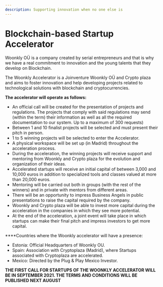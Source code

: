 ```yaml
---
description: Supporting innovation when no one else is
---
```


# Blockchain-based Startup Accelerator

Woonkly OÜ is a company created by serial entrepreneurs and that is why we have a real commitment to innovation and the young talents that they develop on Blockchain.

The Woonkly Accelerator is a Joinventure Woonkly OÜ and Crypto plaza and aims to foster innovation and help developing projects related to technological solutions with blockchain and cryptocurrencies.

**The accelerator will operate as follows:**

* An official call will be created for the presentation of projects and regulations. The projects that comply with said regulations may send \(within the term\) their information as well as all the required documentation to our system. Up to a maximum of 300 requests\)
* Between 1 and 10 finalist projects will be selected and must present their pitch in person.
* 1 to 5 winning projects will be selected to enter the Accelerator.
* A physical workspace will be set up \(in Madrid\) throughout the acceleration process.
* During the acceleration, the winning projects will receive support and mentoring from Woonkly and Crypto plaza for the evolution and organization of their ideas.
* Accelerated startups will receive an initial capital of between 3,000 and 10,000 euros in addition to specialized tools and classes valued at more than 20,000 euros.
* Mentoring will be carried out both in groups \(with the rest of the winners\) and in private with mentors from different areas.
* There will be an opportunity to impress Business Angels in public presentations to raise the capital required by the company.
* Woonkly and Crypto plaza will be able to invest more capital during the acceleration in the companies in which they see more potential.
* At the end of the acceleration, a joint event will take place in which startups can make their final pitch and impress investors to get more capital.

  
  
****Countries where the Woonkly accelerator will have a presence:

* Estonia: Official Headquarters of Woonkly OU.
* Spain: Association with Cryptoplaza \(Madrid\), where Startups associated with Cryptoplaza are accelerated.
* Mexico: Directed by the Plug & Play Mexico Investor.

  
  
**THE FIRST CALL FOR STARTUPS OF THE WOONKLY ACCELERATOR WILL BE IN SEPTEMBER 2021. THE TERMS AND CONDITIONS WILL BE PUBLISHED NEXT AUGUST**  


